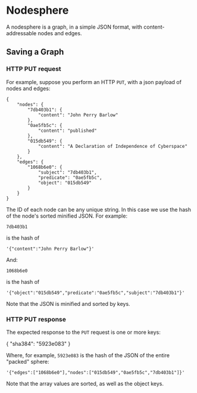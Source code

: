 # Nodesphere

A nodesphere is a graph, in a simple JSON format, with content-addressable nodes and edges.

## Saving a Graph

### HTTP PUT request

For example, suppose you perform an HTTP `PUT`, with a json payload of nodes and edges:

    {
        "nodes": {
            "7db403b1": {
                "content": "John Perry Barlow"
            },
            "0ae5fb5c": {
                "content": "published"
            },
            "015db549": {
                "content": "A Declaration of Independence of Cyberspace"
            }
        },
        "edges": {
            "1068b6e0": {
                "subject": "7db403b1",
                "predicate": "0ae5fb5c",
                "object": "015db549"
            }
        }
    }

The ID of each node can be any unique string.  In this case we use the hash of the node's sorted minified JSON.  For example:

    7db403b1

is the hash of

    '{"content":"John Perry Barlow"}'

And:

    1068b6e0

is the hash of

    '{"object":"015db549","predicate":"0ae5fb5c","subject":"7db403b1"}'

Note that the JSON is minified and sorted by keys.


### HTTP PUT response

The expected response to the `PUT` request is one or more keys:

{
    "sha384": "5923e083"
}

Where, for example, `5923e083` is the hash of the JSON of the entire "packed" sphere:

    '{"edges":["1068b6e0"],"nodes":["015db549","0ae5fb5c","7db403b1"]}'

Note that the array values are sorted, as well as the object keys.

